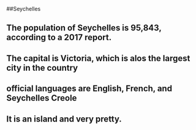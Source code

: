 ##Seychelles
## The population of Seychelles is 95,843, according to a 2017 report.


## The capital is Victoria, which is alos the largest city in the country

 
## official languages are English, French, and Seychelles Creole


## It is an island and very pretty.



